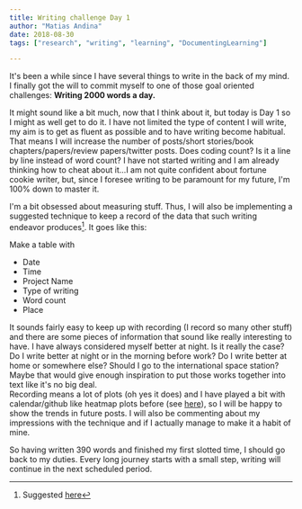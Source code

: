 ```yaml
---
title: Writing challenge Day 1
author: "Matias Andina"
date: 2018-08-30
tags: ["research", "writing", "learning", "DocumentingLearning"]

---
```


It's been a while since I have several things to write in the back of my mind. I finally got the will to commit myself to one of those goal oriented challenges: **Writing 2000 words a day.**  

It might sound like a bit much, now that I think about it, but today is Day 1 so I might as well get to do it. I have not limited the type of content I will write, my aim is to get as fluent as possible and to have writing become habitual. That means I will increase the number of posts/short stories/book chapters/papers/review papers/twitter posts. Does coding count? Is it a line by line instead of word count? I have not started writing and I am already thinking how to cheat about it...I am not quite confident about fortune cookie writer, but, since I foresee writing to be paramount for my future, I'm 100% down to master it.  

I'm a bit obsessed about measuring stuff. Thus, I will also be implementing a suggested technique to keep a record of the data that such writing endeavor produces[^suggested]. It goes like this:

Make a table with

* Date
* Time
* Project Name
* Type of writing
* Word count
* Place

It sounds fairly easy to keep up with recording (I record so many other stuff) and there are some pieces of information that sound like really interesting to have. I have always considered myself better at night. Is it really the case? Do I write better at night or in the morning before work? Do I write better at home or somewhere else? Should I go to the international space station? Maybe that would give enough inspiration to put those works together into text like it's no big deal.  
Recording means a lot of plots (oh yes it does) and I have played a bit with calendar/github like heatmap plots before (see [here](/2018/05/github-style-calendar-heatmaps/)), so I will be happy to show the trends in future posts. I will also be commenting about my impressions with the technique and if I actually manage to make it a habit of mine.  

So having written 390 words and finished my first slotted time, I should go back to my duties. Every long journey starts with a small step, writing will continue in the next scheduled period.



[^suggested]: Suggested [here](https://www.goodreads.com/book/show/18478318-writing-habit-mastery---how-to-write-2-000-words-a-day-and-forever-cure)

